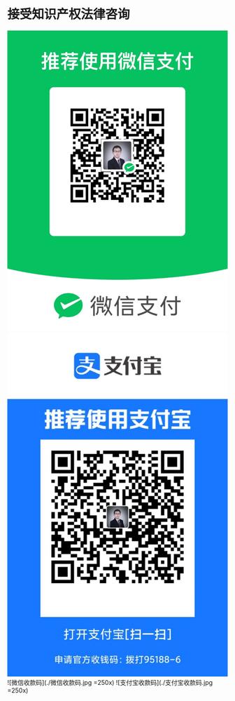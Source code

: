 # 接受知识产权法律咨询
 <img src="./微信收款码.jpg" alt="Drawing" style="width: 600px;"/> 
 <img src="./支付宝收款码.jpg" alt="Drawing" style="width: 600px;"/> 
![微信收款码](./微信收款码.jpg =250x)  
![支付宝收款码](./支付宝收款码.jpg =250x)  
